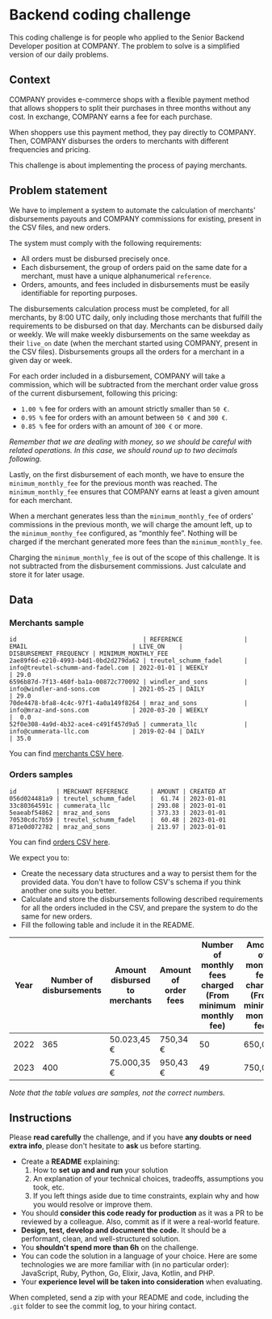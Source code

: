 # Backend coding challenge

This coding challenge is for people who applied to the Senior Backend Developer position at COMPANY. The problem to solve is a simplified version of our daily problems.

## Context

COMPANY provides e-commerce shops with a flexible payment method that allows shoppers to split their purchases in three months without any cost. In exchange, COMPANY earns a fee for each purchase.

When shoppers use this payment method, they pay directly to COMPANY. Then, COMPANY disburses the orders to merchants with different frequencies and pricing.

This challenge is about implementing the process of paying merchants.

## Problem statement

We have to implement a system to automate the calculation of merchants' disbursements payouts and COMPANY commissions for existing, present in the CSV files, and new orders.

The system must comply with the following requirements:

*   All orders must be disbursed precisely once.
*   Each disbursement, the group of orders paid on the same date for a merchant, must have a unique alphanumerical `reference`.
*   Orders, amounts, and fees included in disbursements must be easily identifiable for reporting purposes.

The disbursements calculation process must be completed, for all merchants, by 8:00 UTC daily, only including those merchants that fulfill the requirements to be disbursed on that day. Merchants can be disbursed daily or weekly. We will make weekly disbursements on the same weekday as their `live_on` date (when the merchant started using COMPANY, present in the CSV files). Disbursements groups all the orders for a merchant in a given day or week.

For each order included in a disbursement, COMPANY will take a commission, which will be subtracted from the merchant order value gross of the current disbursement, following this pricing:

*   `1.00 %` fee for orders with an amount strictly smaller than `50 €`.
*   `0.95 %` fee for orders with an amount between `50 €` and `300 €`.
*   `0.85 %` fee for orders with an amount of `300 €` or more.

_Remember that we are dealing with money, so we should be careful with related operations. In this case, we should round up to two decimals following._

Lastly, on the first disbursement of each month, we have to ensure the `minimum_monthly_fee` for the previous month was reached. The `minimum_monthly_fee` ensures that COMPANY earns at least a given amount for each merchant.

When a merchant generates less than the `minimum_monthly_fee` of orders' commissions in the previous month, we will charge the amount left, up to the `minimum_monthy_fee` configured, as “monthly fee”. Nothing will be charged if the merchant generated more fees than the `minimum_monthly_fee`.

Charging the `minimum_monthly_fee` is out of the scope of this challenge. It is not subtracted from the disbursement commissions. Just calculate and store it for later usage.

## Data

### Merchants sample

<div class="language-plaintext highlighter-rouge">

<div class="highlight">

    id                                   | REFERENCE                 | EMAIL                             | LIVE_ON    | DISBURSEMENT_FREQUENCY | MINIMUM_MONTHLY_FEE
    2ae89f6d-e210-4993-b4d1-0bd2d279da62 | treutel_schumm_fadel      | info@treutel-schumm-and-fadel.com | 2022-01-01 | WEEKLY                 | 29.0
    6596b87d-7f13-460f-ba1a-00872c770092 | windler_and_sons          | info@windler-and-sons.com         | 2021-05-25 | DAILY                  | 29.0
    70de4478-bfa8-4c4c-97f1-4a0a149f8264 | mraz_and_sons             | info@mraz-and-sons.com            | 2020-03-20 | WEEKLY                 |  0.0
    52f0e308-4a9d-4b32-ace4-c491f457d9a5 | cummerata_llc             | info@cummerata-llc.com            | 2019-02-04 | DAILY                  | 35.0

</div>

</div>

You can find [merchants CSV here](db/data/merchants.csv).

### Orders samples

<div class="language-plaintext highlighter-rouge">

<div class="highlight">

    id           | MERCHANT REFERENCE      | AMOUNT | CREATED AT
    056d024481a9 | treutel_schumm_fadel    |  61.74 | 2023-01-01
    33c80364591c | cummerata_llc           | 293.08 | 2023-01-01
    5eaeabf54862 | mraz_and_sons           | 373.33 | 2023-01-01
    70530cdc7b59 | treutel_schumm_fadel    |  60.48 | 2023-01-01
    871e0d072782 | mraz_and_sons           | 213.97 | 2023-01-01

</div>

</div>

You can find [orders CSV here](db/data/orders.csv).

We expect you to:

*   Create the necessary data structures and a way to persist them for the provided data. You don't have to follow CSV's schema if you think another one suits you better.
*   Calculate and store the disbursements following described requirements for all the orders included in the CSV, and prepare the system to do the same for new orders.
*   Fill the following table and include it in the README.

| Year | Number of disbursements | Amount disbursed to merchants | Amount of order fees | Number of monthly fees charged (From minimum monthly fee) | Amount of monthly fee charged (From minimum monthly fee) |
| ---- | ----------------------- | ----------------------------- | -------------------- | --------------------------------------------------------- | -------------------------------------------------------- |
| 2022 | 365                     | 50.023,45 €                   | 750,34 €             | 50                                                        | 650,00 €                                                 |
| 2023 | 400                     | 75.000,35 €                   | 950,43 €             | 49                                                        | 750,00 €                                                 |

_Note that the table values are samples, not the correct numbers._

## Instructions

Please **read carefully** the challenge, and if you have **any doubts or need extra info**, please don't hesitate to **ask** us before starting.

*   Create a **README** explaining:
    1.  How to **set up and and run** your solution
    2.  An explanation of your technical choices, tradeoffs, assumptions you took, etc.
    3.  If you left things aside due to time constraints, explain why and how you would resolve or improve them.
*   You should **consider this code ready for production** as it was a PR to be reviewed by a colleague. Also, commit as if it were a real-world feature.
*   **Design, test, develop and document the code.** It should be a performant, clean, and well-structured solution.
*   You **shouldn't spend more than 6h** on the challenge.
*   You can code the solution in a language of your choice. Here are some technologies we are more familiar with (in no particular order): JavaScript, Ruby, Python, Go, Elixir, Java, Kotlin, and PHP.
*   Your **experience level will be taken into consideration** when evaluating.

When completed, send a zip with your README and code, including the `.git` folder to see the commit log, to your hiring contact.
